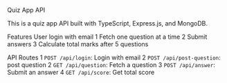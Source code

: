  Quiz App API

This is a quiz app API built with TypeScript, Express.js, and MongoDB.

Features
 User login with email
1 Fetch one question at a time
2 Submit answers
3 Calculate total marks after 5 questions

API Routes
1 `POST /api/login`: Login with email
2 `POST /api/post-question`: post  question
2 `GET /api/question`: Fetch a question
3 `POST /api/answer`: Submit an answer
4 `GET /api/score`: Get total score

